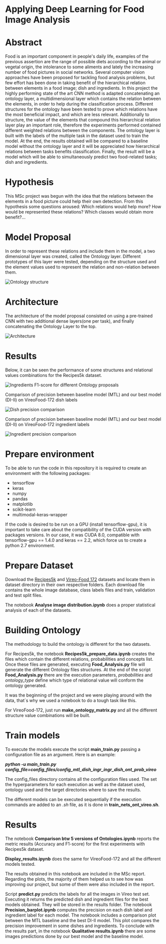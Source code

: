 # Applying Deep Learning for Food Image Analysis

# Abstract

Food is an important component in people's daily life, examples of the
previous assertion are the range of possible diets according to the animal or
vegetal origin, the intolerance to some aliments and lately the increasing number
of food pictures in social networks. Several computer vision approaches have
been proposed for tackling food analysis problems, but few effort has been done
in taking benefit of the hierarchical relation between elements in a food image;
dish and ingredients.
In this project the highly performing state of the art CNN method is
adapted concatenating an ontology layer, a multidimensional layer which contains
the relation between the elements, in order to help during the classification
process. Different structures for the ontology have been tested to prove which
relations have the most beneficial impact, and which are less relevant. Additionally
to structure, the value of the elements that compound this hierarchical
relation layer play an important role, therefore the experiments performed contained
different weighted relations between the components. The ontology layer
is built with the labels of the multiple task in the dataset used to train the model.
At the end, the results obtained will be compared to a baseline model without
the ontology layer and it will be appreciated how hierarchical relations between
tasks benefits classification. Finally, the result will be a model which will be
able to simultaneously predict two food-related tasks; dish and ingredients.

# Hypothesis

This MSc project was begun with the idea that the relations between the elements in a food picture could help their own detection. From this hypothesis some questions aroused: Which relations would help more? How would be represented these relations? Which classes would obtain more benefit?...  

# Model Proposal

In order to represent these relations and include them in the model, a two dimensional layer was created, called the Ontology layer.
Different prototypes of this layer were tested, depending on the structure used and the element values used to represent the relation and non-relation between them.

![Ontology structure](images/Ontology_structure.jpg)

# Architecture

The architecture of the model proposal consisted on using a pre-trained CNN with two additional dense layers(one per task), and finally concatenating the Ontology Layer to the top.

![Architecture](images/Model_Proposal.jpg)

# Results

Below, it can be seen the performance of some structures and relational values combinations for the Recipes5k dataset.

![Ingredients F1-score for different Ontology proposals](images/recipes5k_ingredients_f1score.jpeg)

Comparison of precision between baseline model (MTL) and our best model (DI-II) on VireoFood-172 dish labels 

![Dish precision comparison](images/precision_SL_comparison.jpeg)

Comparison of precision between baseline model (MTL) and our best model (DI-II) on VireoFood-172 ingredient labels

![Ingredient precision comparison](images/precision_ML_comparison.jpeg)

# Prepare environment

To be able to run the code in this repository it is required to create an environment with the following packages:

* tensorflow
* keras
* numpy
* pandas
* matplotlib
* scikit-learn
* multimodal-keras-wrapper

If the code is desired to be run on a GPU (install tensorflow-gpu), it is important to take care about the compatibility of the CUDA version with packages versions. In our case, it was CUDA 8.0, compatible with tensorflow-gpu == 1.4.0 and keras == 2.2, which force us to create a python 2.7 environment.

# Prepare Dataset

Download the [Recipes5k](http://www.ub.edu/cvub/recipes5k/) and [Vireo-Food 172](http://vireo.cs.cityu.edu.hk/VireoFood172/) datasets and locate them in dataset directory in their own respective folders. Each download file contains the whole image database, class labels files and train, validation and test split files. 

The notebook **Analyse image distribution.ipynb** does a proper statistical analysis of each of the datasets.

# Building Ontology
 
The  methodology to build the ontology is different for the two datasets.

For Recipes5k, the notebook **Recipes5k_prepare_data.ipynb** creates the files which contain the different relations, probabilities and concepts list. Once these files are generated, executing **Food_Analysis.py** file will generate the different Ontology files structures. At the end of the script **Food_Analysis.py** there are the execution parameters, _probabilities_ and _ontology_type_ define which type of relational value will conform the ontology generated.

It was the beginning of the project and we were playing around with the data, that´s why we used a notebook to do a tough task like this. 

For VireoFood-172, just run **make_ontology_matrix.py** and all the different structure value combinations will be built.

# Train models

To execute the models execute the script **main_train.py** passing a configuration file as an argument. Here is an example:

**_python -u main_train.py config_file=config_files/config_mtl_dish_ingr_ingr_dish_ont_prob_vireo_**

The config_files directory contains all the configuration files used. The set the hyperparameters for each execution as well as the dataset used, ontology used and the target directories where to save the results.

The different models can be executed sequentially if the execution commands are added to an _.sh_ file, as it is done in **train_nets_ont_vireo.sh**.


# Results

The notebook **Comparison btw 5 versions of Ontologies.ipynb** reports the metric results (Accuracy and F1-score) for the first experiments with Recipes5k dataset.

**Display_results.ipynb** does the same for VireoFood-172 and all the different models tested. 

The results obtained in this notebook are included in the MSc report. Regarding the plots, the majority of them helped us to see how was improving our project, but some of them were also included in the report.

Script **predict.py** predicts the labels for all the images in Vireo test set. Executing it returns the predicted dish and ingredient files for the best models obtained. They will be stored in the results folder. The notebook **Precision_barplot.ipynb** computes the precision on each dish label and ingredient label for each model. The notebook includes a comparison plot between the MTL baseline and the best DI-II model. This plot compares the precision improvement in some dishes and ingredients. To conclude with the results part, in the notebook **Qualitative results.ipynb** there are some images predictions done by our best model and the baseline model.
